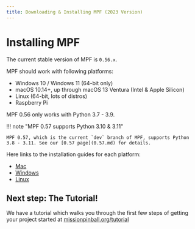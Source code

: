 ```yaml
---
title: Downloading & Installing MPF (2023 Version)
---
```


# Installing MPF

The current stable version of MPF is `0.56.x`.

MPF should work with following platforms:

* Windows 10 / Windows 11 (64-bit only)
* macOS 10.14+, up through macOS 13 Ventura (Intel & Apple Silicon)
* Linux (64-bit, lots of distros)
* Raspberry Pi

MPF 0.56 only works with Python 3.7 - 3.9.

!!! note "MPF 0.57 supports Python 3.10 & 3.11"

    MPF 0.57, which is the current `dev` branch of MPF, supports Python 3.8 - 3.11. See our [0.57 page](0.57.md) for details.

Here links to the installation guides for each platform:

* [Mac](mac.md)
* [Windows](windows.md)
* [Linux](linux)

## Next step: The Tutorial!

We have a tutorial which walks you through the first few steps of getting
your project started at [missionpinball.org/tutorial](../tutorial/index.md)
